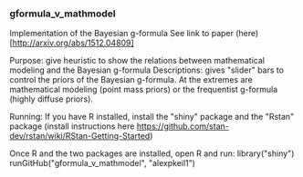 ### gformula_v_mathmodel ###
Implementation of the Bayesian g-formula
See link to paper (here)[http://arxiv.org/abs/1512.04809]

Purpose: give heuristic to show the relations between mathematical modeling and the Bayesian g-formula
Descriptions: gives "slider" bars to control the priors of the Bayesian g-formula. At the extremes are mathematical modeling (point mass priors) or the frequentist g-formula (highly diffuse priors).
 

Running: If you have R installed, install the "shiny" package and the "Rstan" package (install instructions here https://github.com/stan-dev/rstan/wiki/RStan-Getting-Started)
	
Once R and the two packages are installed, open R and run:
	library("shiny")
	runGitHub("gformula_v_mathmodel", "alexpkeil1")